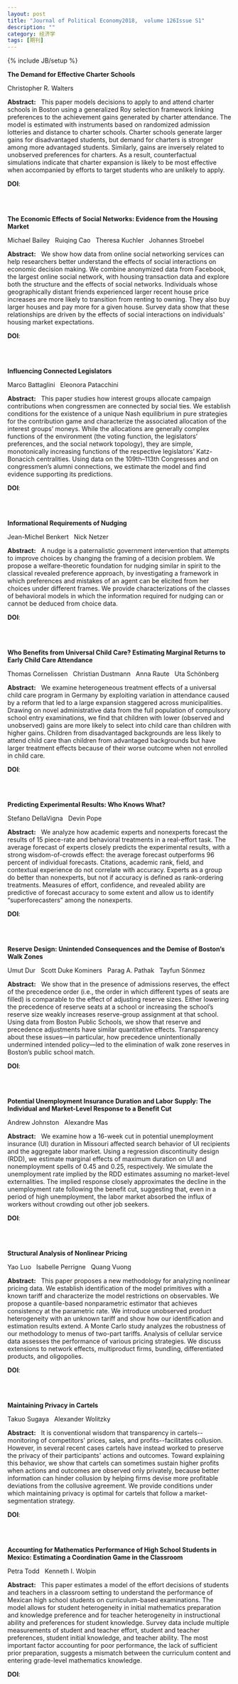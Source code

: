```yaml
---
layout: post
title: "Journal of Political Economy2018,  volume 126Issue S1"
description: ""
category: 经济学
tags: [期刊]
---
```

{% include JB/setup %}

<p><strong>The Demand for Effective Charter Schools</strong></p>
<p>Christopher R. Walters&nbsp;&nbsp;&nbsp;</p>
<p><strong>Abstract:</strong>&nbsp;&nbsp;&nbsp;This paper models decisions to apply to and attend charter schools in Boston using a generalized Roy selection framework linking preferences to the achievement gains generated by charter attendance. The model is estimated with instruments based on randomized admission lotteries and distance to charter schools. Charter schools generate larger gains for disadvantaged students, but demand for charters is stronger among more advantaged students. Similarly, gains are inversely related to unobserved preferences for charters. As a result, counterfactual simulations indicate that charter expansion is likely to be most effective when accompanied by efforts to target students who are unlikely to apply.</p>
<p><strong>DOI</strong>:
</p>
</br></br>  

<p><strong>The Economic Effects of Social Networks: Evidence from the Housing Market</strong></p>
<p>Michael Bailey&nbsp;&nbsp;&nbsp;Ruiqing Cao&nbsp;&nbsp;&nbsp;Theresa Kuchler&nbsp;&nbsp;&nbsp;Johannes Stroebel&nbsp;&nbsp;&nbsp;</p>
<p><strong>Abstract:</strong>&nbsp;&nbsp;&nbsp;We show how data from online social networking services can help researchers better understand the effects of social interactions on economic decision making. We combine anonymized data from Facebook, the largest online social network, with housing transaction data and explore both the structure and the effects of social networks. Individuals whose geographically distant friends experienced larger recent house price increases are more likely to transition from renting to owning. They also buy larger houses and pay more for a given house. Survey data show that these relationships are driven by the effects of social interactions on individuals' housing market expectations.</p>
<p><strong>DOI</strong>:
</p>
</br></br>  

<p><strong>Influencing Connected Legislators</strong></p>
<p>Marco Battaglini&nbsp;&nbsp;&nbsp;Eleonora Patacchini&nbsp;&nbsp;&nbsp;</p>
<p><strong>Abstract:</strong>&nbsp;&nbsp;&nbsp;This paper studies how interest groups allocate campaign contributions when congressmen are connected by social ties. We establish conditions for the existence of a unique Nash equilibrium in pure strategies for the contribution game and characterize the associated allocation of the interest groups’ moneys. While the allocations are generally complex functions of the environment (the voting function, the legislators’ preferences, and the social network topology), they are simple, monotonically increasing functions of the respective legislators’ Katz-Bonacich centralities. Using data on the 109th–113th Congresses and on congressmen’s alumni connections, we estimate the model and find evidence supporting its predictions.</p>
<p><strong>DOI</strong>:
</p>
</br></br>  

<p><strong>Informational Requirements of Nudging</strong></p>
<p>Jean-Michel Benkert&nbsp;&nbsp;&nbsp;Nick Netzer&nbsp;&nbsp;&nbsp;</p>
<p><strong>Abstract:</strong>&nbsp;&nbsp;&nbsp;A nudge is a paternalistic government intervention that attempts to improve choices by changing the framing of a decision problem. We propose a welfare-theoretic foundation for nudging similar in spirit to the classical revealed preference approach, by investigating a framework in which preferences and mistakes of an agent can be elicited from her choices under different frames. We provide characterizations of the classes of behavioral models in which the information required for nudging can or cannot be deduced from choice data.</p>
<p><strong>DOI</strong>:
</p>
</br></br>  

<p><strong>Who Benefits from Universal Child Care? Estimating Marginal Returns to Early Child Care Attendance</strong></p>
<p>Thomas Cornelissen&nbsp;&nbsp;&nbsp;Christian Dustmann&nbsp;&nbsp;&nbsp;Anna Raute&nbsp;&nbsp;&nbsp;Uta Schönberg&nbsp;&nbsp;&nbsp;</p>
<p><strong>Abstract:</strong>&nbsp;&nbsp;&nbsp;We examine heterogeneous treatment effects of a universal child care program in Germany by exploiting variation in attendance caused by a reform that led to a large expansion staggered across municipalities. Drawing on novel administrative data from the full population of compulsory school entry examinations, we find that children with lower (observed and unobserved) gains are more likely to select into child care than children with higher gains. Children from disadvantaged backgrounds are less likely to attend child care than children from advantaged backgrounds but have larger treatment effects because of their worse outcome when not enrolled in child care.</p>
<p><strong>DOI</strong>:
</p>
</br></br>  

<p><strong>Predicting Experimental Results: Who Knows What?</strong></p>
<p>Stefano DellaVigna&nbsp;&nbsp;&nbsp;Devin Pope&nbsp;&nbsp;&nbsp;</p>
<p><strong>Abstract:</strong>&nbsp;&nbsp;&nbsp;We analyze how academic experts and nonexperts forecast the results of 15 piece-rate and behavioral treatments in a real-effort task. The average forecast of experts closely predicts the experimental results, with a strong wisdom-of-crowds effect: the average forecast outperforms 96 percent of individual forecasts. Citations, academic rank, field, and contextual experience do not correlate with accuracy. Experts as a group do better than nonexperts, but not if accuracy is defined as rank-ordering treatments. Measures of effort, confidence, and revealed ability are predictive of forecast accuracy to some extent and allow us to identify “superforecasters” among the nonexperts.</p>
<p><strong>DOI</strong>:
</p>
</br></br>  

<p><strong>Reserve Design: Unintended Consequences and the Demise of Boston’s Walk Zones</strong></p>
<p>Umut Dur&nbsp;&nbsp;&nbsp;Scott Duke Kominers&nbsp;&nbsp;&nbsp;Parag A. Pathak&nbsp;&nbsp;&nbsp;Tayfun Sönmez&nbsp;&nbsp;&nbsp;</p>
<p><strong>Abstract:</strong>&nbsp;&nbsp;&nbsp;We show that in the presence of admissions reserves, the effect of the precedence order (i.e., the order in which different types of seats are filled) is comparable to the effect of adjusting reserve sizes. Either lowering the precedence of reserve seats at a school or increasing the school’s reserve size weakly increases reserve-group assignment at that school. Using data from Boston Public Schools, we show that reserve and precedence adjustments have similar quantitative effects. Transparency about these issues—in particular, how precedence unintentionally undermined intended policy—led to the elimination of walk zone reserves in Boston’s public school match.</p>
<p><strong>DOI</strong>:
</p>
</br></br>  

<p><strong>Potential Unemployment Insurance Duration and Labor Supply: The Individual and Market-Level Response to a Benefit Cut</strong></p>
<p>Andrew Johnston&nbsp;&nbsp;&nbsp;Alexandre Mas&nbsp;&nbsp;&nbsp;</p>
<p><strong>Abstract:</strong>&nbsp;&nbsp;&nbsp;We examine how a 16-week cut in potential unemployment insurance (UI) duration in Missouri affected search behavior of UI recipients and the aggregate labor market. Using a regression discontinuity design (RDD), we estimate marginal effects of maximum duration on UI and nonemployment spells of 0.45 and 0.25, respectively. We simulate the unemployment rate implied by the RDD estimates assuming no market-level externalities. The implied response closely approximates the decline in the unemployment rate following the benefit cut, suggesting that, even in a period of high unemployment, the labor market absorbed the influx of workers without crowding out other job seekers.</p>
<p><strong>DOI</strong>:
</p>
</br></br>  

<p><strong>Structural Analysis of Nonlinear Pricing</strong></p>
<p>Yao Luo&nbsp;&nbsp;&nbsp;Isabelle Perrigne&nbsp;&nbsp;&nbsp;Quang Vuong&nbsp;&nbsp;&nbsp;</p>
<p><strong>Abstract:</strong>&nbsp;&nbsp;&nbsp;This paper proposes a new methodology for analyzing nonlinear pricing data. We establish identification of the model primitives with a known tariff and characterize the model restrictions on observables. We propose a quantile-based nonparametric estimator that achieves consistency at the parametric rate. We introduce unobserved product heterogeneity with an unknown tariff and show how our identification and estimation results extend. A Monte Carlo study analyzes the robustness of our methodology to menus of two-part tariffs. Analysis of cellular service data assesses the performance of various pricing strategies. We discuss extensions to network effects, multiproduct firms, bundling, differentiated products, and oligopolies.</p>
<p><strong>DOI</strong>:
</p>
</br></br>  

<p><strong>Maintaining Privacy in Cartels</strong></p>
<p>Takuo Sugaya&nbsp;&nbsp;&nbsp;Alexander Wolitzky&nbsp;&nbsp;&nbsp;</p>
<p><strong>Abstract:</strong>&nbsp;&nbsp;&nbsp;It is conventional wisdom that transparency in cartels--monitoring of competitors' prices, sales, and profits--facilitates collusion. However, in several recent cases cartels have instead worked to preserve the privacy of their participants' actions and outcomes. Toward explaining this behavior, we show that cartels can sometimes sustain higher profits when actions and outcomes are observed only privately, because better information can hinder collusion by helping firms devise more profitable deviations from the collusive agreement. We provide conditions under which maintaining privacy is optimal for cartels that follow a market-segmentation strategy.</p>
<p><strong>DOI</strong>:
</p>
</br></br>  

<p><strong>Accounting for Mathematics Performance of High School Students in Mexico: Estimating a Coordination Game in the Classroom</strong></p>
<p>Petra Todd&nbsp;&nbsp;&nbsp;Kenneth I. Wolpin&nbsp;&nbsp;&nbsp;</p>
<p><strong>Abstract:</strong>&nbsp;&nbsp;&nbsp;This paper estimates a model of the effort decisions of students and teachers in a classroom setting to understand the performance of Mexican high school students on curriculum-based examinations. The model allows for student heterogeneity in initial mathematics preparation and knowledge preference and for teacher heterogeneity in instructional ability and preferences for student knowledge. Survey data include multiple measurements of student and teacher effort, student and teacher preferences, student initial knowledge, and teacher ability. The most important factor accounting for poor performance, the lack of sufficient prior preparation, suggests a mismatch between the curriculum content and entering grade-level mathematics knowledge.</p>
<p><strong>DOI</strong>:
</p>
</br></br>  